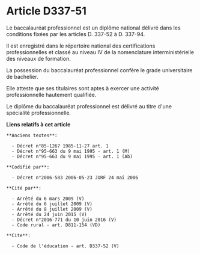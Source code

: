# Article D337-51

Le baccalauréat professionnel est un diplôme national délivré dans les conditions fixées par les articles D. 337-52 à D.
337-94. 

Il est enregistré dans le répertoire national des certifications professionnelles et classé au niveau IV de la nomenclature
interministérielle des niveaux de formation. 

La possession du baccalauréat professionnel confère le grade universitaire de bachelier. 

Elle atteste que ses titulaires sont aptes à exercer une activité professionnelle hautement qualifiée. 

Le diplôme du baccalauréat professionnel est délivré au titre d'une spécialité professionnelle.

**Liens relatifs à cet article**

	**Anciens textes**:

	  - Décret n°85-1267 1985-11-27 art. 1
	  - Décret n°95-663 du 9 mai 1995 - art. 1 (M)
	  - Décret n°95-663 du 9 mai 1995 - art. 1 (Ab)

	**Codifié par**:

	  - Décret n°2006-583 2006-05-23 JORF 24 mai 2006

	**Cité par**:

	  - Arrêté du 6 mars 2009 (V)
	  - Arrêté du 6 juillet 2009 (V)
	  - Arrêté du 8 juillet 2009 (V)
	  - Arrêté du 24 juin 2015 (V)
	  - Décret n°2016-771 du 10 juin 2016 (V)
	  - Code rural - art. D811-154 (VD)

	**Cite**:

	  - Code de l'éducation - art. D337-52 (V)
